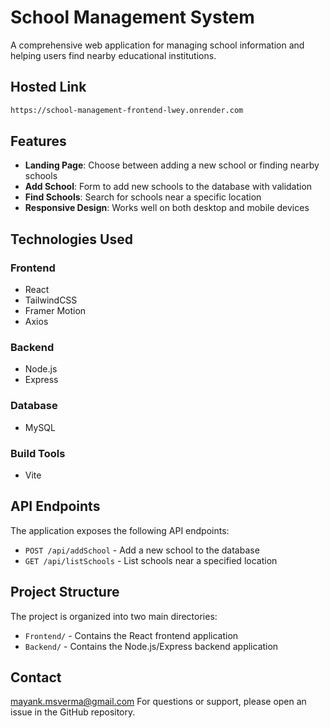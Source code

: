 # School Management System



A comprehensive web application for managing school information and helping users find nearby educational institutions.

## Hosted Link
```bash
https://school-management-frontend-lwey.onrender.com
```

## Features

- **Landing Page**: Choose between adding a new school or finding nearby schools
- **Add School**: Form to add new schools to the database with validation
- **Find Schools**: Search for schools near a specific location
- **Responsive Design**: Works well on both desktop and mobile devices

## Technologies Used

### Frontend
- React
- TailwindCSS
- Framer Motion
- Axios

### Backend
- Node.js
- Express

### Database
- MySQL

### Build Tools
- Vite

## API Endpoints

The application exposes the following API endpoints:

- `POST /api/addSchool` - Add a new school to the database
- `GET /api/listSchools` - List schools near a specified location

## Project Structure

The project is organized into two main directories:

- `Frontend/` - Contains the React frontend application
- `Backend/` - Contains the Node.js/Express backend application


## Contact
mayank.msverma@gmail.com
For questions or support, please open an issue in the GitHub repository.